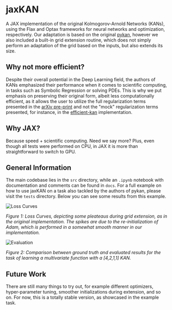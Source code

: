 # jaxKAN

A JAX implementation of the original Kolmogorov-Arnold Networks (KANs), using the Flax and Optax frameworks for neural networks and optimization, respectively. Our adaptation is based on the original [pykan](https://github.com/KindXiaoming/pykan), however we also included a built-in grid extension routine, which does not simply perform an adaptation of the grid based on the inputs, but also extends its size.


## Why not more efficient?

Despite their overall potential in the Deep Learning field, the authors of KANs emphasized their performance when it comes to scientific computing, in tasks such as Symbolic Regression or solving PDEs. This is why we put emphasis on preserving their original form, albeit less computationally efficient, as it allows the user to utilize the full regularization terms presented in the [arXiv pre-print](https://arxiv.org/abs/2404.19756) and not the "mock" regularization terms presented, for instance, in the [efficient-kan](https://github.com/Blealtan/efficient-kan/tree/master) implementation.


## Why JAX?

Because speed + scientific computing. Need we say more? Plus, even though all tests were performed on CPU, in JAX it is more than straightforward to switch to GPU.

## General Information

The main codebase lies in the `src` directory, while an `.ipynb` notebook with documentation and comments can be found in `docs`. For a full example on how to use jaxKAN on a task also tackled by the authors of pykan, please visit the `tests` directory. Below you can see some results from this example.

![Loss Curves](docs/loss_curves.png)

*Figure 1: Loss Curves, depicting some pleateaus during grid extension, as in the original implementation. The spikes are due to the re-initialization of Adam, which is performed in a somewhat smooth manner in our implementation.*

![Evaluation](docs/eval_results.png)

*Figure 2: Comparison between ground truth and evaluated results for the task of learning a multivariate function with a [4,2,1,1] KAN.*

## Future Work

There are still many things to try out, for example different optimizers, hyper-parameter tuning, smoother initializations during extension, and so on. For now, this is a totally stable version, as showcased in the example task.
